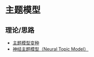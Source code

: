 # 主题模型

## 理论/思路
- [主题模型变种](https://www.zhihu.com/question/34801598/answer/765580727)
- [神经主题模型（Neural Topic Model）](https://www.zhihu.com/question/34801598/answer/1573326979)
